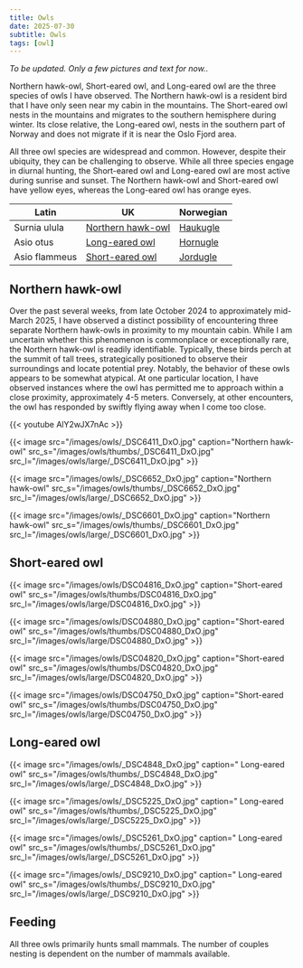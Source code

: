 ```yaml
---
title: Owls
date: 2025-07-30
subtitle: Owls
tags: [owl]
---
```

*To be updated. Only a few pictures and text for now..*

Northern hawk-owl, Short-eared owl, and Long-eared owl are the three species of owls I have observed. The Northern hawk-owl is a resident bird that I have only seen near my cabin in the mountains. The Short-eared owl nests in the mountains and migrates to the southern hemisphere during winter. Its close relative, the Long-eared owl, nests in the southern part of Norway and does not migrate if it is near the Oslo Fjord area.

<!--more-->

All three owl species are widespread and common. However, despite their ubiquity, they can be challenging to observe. While all three species engage in diurnal hunting, the Short-eared owl and Long-eared owl are most active during sunrise and sunset. The Northern hawk-owl and Short-eared owl have yellow eyes, whereas the Long-eared owl has orange eyes.

| Latin                 | UK                                                                     | Norwegian                                              |
|-----------------------|------------------------------------------------------------------------|--------------------------------------------------------|
| Surnia ulula          | [Northern hawk-owl](https://en.wikipedia.org/wiki/Northern_hawk-owl)   | [Haukugle](https://no.wikipedia.org/wiki/Haukugle)     |
| Asio otus             | [Long-eared owl](https://en.wikipedia.org/wiki/Long-eared_owl)       | [Hornugle](https://no.wikipedia.org/wiki/Hornugle)     |
| Asio flammeus         | [Short-eared owl](https://en.wikipedia.org/wiki/Short-eared_owl)       | [Jordugle](https://no.wikipedia.org/wiki/Jordugle)     |

## Northern hawk-owl

Over the past several weeks, from late October 2024 to approximately mid-March 2025, I have observed a distinct possibility of encountering three separate Northern hawk-owls in proximity to my mountain cabin. While I am uncertain whether this phenomenon is commonplace or exceptionally rare, the Northern hawk-owl is readily identifiable. Typically, these birds perch at the summit of tall trees, strategically positioned to observe their surroundings and locate potential prey. Notably, the behavior of these owls appears to be somewhat atypical. At one particular location, I have observed instances where the owl has permitted me to approach within a close proximity, approximately 4-5 meters. Conversely, at other encounters, the owl has responded by swiftly flying away when I come too close.

{{< youtube AlY2wJX7nAc >}}

{{< image src="/images/owls/_DSC6411_DxO.jpg"  caption="Northern hawk-owl" src_s="/images/owls/thumbs/_DSC6411_DxO.jpg" src_l="/images/owls/large/_DSC6411_DxO.jpg" >}}

{{< image src="/images/owls/_DSC6652_DxO.jpg"  caption="Northern hawk-owl" src_s="/images/owls/thumbs/_DSC6652_DxO.jpg" src_l="/images/owls/large/_DSC6652_DxO.jpg" >}}

{{< image src="/images/owls/_DSC6601_DxO.jpg"  caption="Northern hawk-owl" src_s="/images/owls/thumbs/_DSC6601_DxO.jpg" src_l="/images/owls/large/_DSC6601_DxO.jpg" >}}

## Short-eared owl

{{< image src="/images/owls/DSC04816_DxO.jpg"  caption="Short-eared owl" src_s="/images/owls/thumbs/DSC04816_DxO.jpg" src_l="/images/owls/large/DSC04816_DxO.jpg" >}}

{{< image src="/images/owls/DSC04880_DxO.jpg"  caption="Short-eared owl" src_s="/images/owls/thumbs/DSC04880_DxO.jpg" src_l="/images/owls/large/DSC04880_DxO.jpg" >}}

{{< image src="/images/owls/DSC04820_DxO.jpg"  caption="Short-eared owl" src_s="/images/owls/thumbs/DSC04820_DxO.jpg" src_l="/images/owls/large/DSC04820_DxO.jpg" >}}

{{< image src="/images/owls/DSC04750_DxO.jpg"  caption="Short-eared owl" src_s="/images/owls/thumbs/DSC04750_DxO.jpg" src_l="/images/owls/large/DSC04750_DxO.jpg" >}}

## Long-eared owl

{{< image src="/images/owls/_DSC4848_DxO.jpg"  caption=" Long-eared owl" src_s="/images/owls/thumbs/_DSC4848_DxO.jpg" src_l="/images/owls/large/_DSC4848_DxO.jpg" >}}

{{< image src="/images/owls/_DSC5225_DxO.jpg"  caption=" Long-eared owl" src_s="/images/owls/thumbs/_DSC5225_DxO.jpg" src_l="/images/owls/large/_DSC5225_DxO.jpg" >}}

{{< image src="/images/owls/_DSC5261_DxO.jpg"  caption=" Long-eared owl" src_s="/images/owls/thumbs/_DSC5261_DxO.jpg" src_l="/images/owls/large/_DSC5261_DxO.jpg" >}}

{{< image src="/images/owls/_DSC9210_DxO.jpg"  caption=" Long-eared owl" src_s="/images/owls/thumbs/_DSC9210_DxO.jpg" src_l="/images/owls/large/_DSC9210_DxO.jpg" >}}

## Feeding

All three owls primarily hunts small mammals. The number of couples nesting is dependent on the number of mammals available.